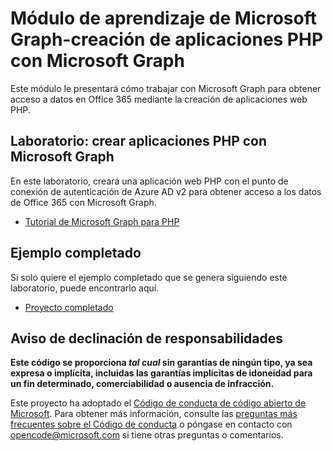 # <a name="microsoft-graph-training-module---build-php-apps-with-microsoft-graph"></a>Módulo de aprendizaje de Microsoft Graph-creación de aplicaciones PHP con Microsoft Graph

Este módulo le presentará cómo trabajar con Microsoft Graph para obtener acceso a datos en Office 365 mediante la creación de aplicaciones web PHP.

## <a name="lab---build-php-apps-with-microsoft-graph"></a>Laboratorio: crear aplicaciones PHP con Microsoft Graph

En este laboratorio, creará una aplicación web PHP con el punto de conexión de autenticación de Azure AD v2 para obtener acceso a los datos de Office 365 con Microsoft Graph.

- [Tutorial de Microsoft Graph para PHP](https://docs.microsoft.com/graph/training/php-tutorial)

## <a name="completed-sample"></a>Ejemplo completado

Si solo quiere el ejemplo completado que se genera siguiendo este laboratorio, puede encontrarlo aquí.

- [Proyecto completado](demo)

## <a name="disclaimer"></a>Aviso de declinación de responsabilidades

**Este código se proporciona *tal cual* sin garantías de ningún tipo, ya sea expresa o implícita, incluidas las garantías implícitas de idoneidad para un fin determinado, comerciabilidad o ausencia de infracción.**

Este proyecto ha adoptado el [Código de conducta de código abierto de Microsoft](https://opensource.microsoft.com/codeofconduct/). Para obtener más información, consulte las [preguntas más frecuentes sobre el Código de conducta](https://opensource.microsoft.com/codeofconduct/faq/) o póngase en contacto con [opencode@microsoft.com](mailto:opencode@microsoft.com) si tiene otras preguntas o comentarios.
